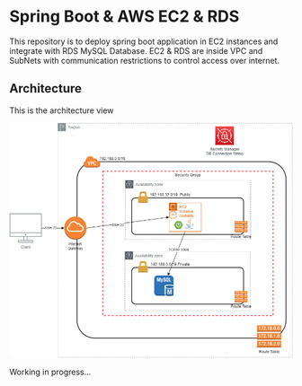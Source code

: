 # Spring Boot & AWS EC2 & RDS

This repository is to deploy spring boot application in EC2 instances and integrate with RDS MySQL Database.
EC2 & RDS are inside VPC and SubNets with communication restrictions to control access over internet.

## Architecture

This is the architecture view

![Screenshot](https://github.com/JoseLuisSR/springboot-aws-ec2-rds/blob/master/doc/img/architecture-view.png?raw=true)

Working in progress...  